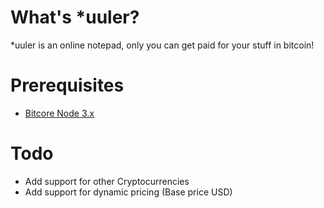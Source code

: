 # What's *uuler?
*uuler is an online notepad, only you can get paid for your stuff in bitcoin!

# Prerequisites
* [Bitcore Node 3.x](https://github.com/bitpay/bitcore-node)

# Todo
* Add support for other Cryptocurrencies
* Add support for dynamic pricing (Base price USD)
